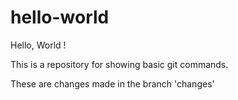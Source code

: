 # hello-world
Hello, World !

This is a repository for showing basic git commands.

These are changes made in the branch 'changes'
